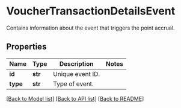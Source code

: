 # VoucherTransactionDetailsEvent

Contains information about the event that triggers the point accrual.

## Properties
Name | Type | Description | Notes
------------ | ------------- | ------------- | -------------
**id** | **str** | Unique event ID. | 
**type** | **str** | Type of event. | 

[[Back to Model list]](../README.md#documentation-for-models) [[Back to API list]](../README.md#documentation-for-api-endpoints) [[Back to README]](../README.md)


